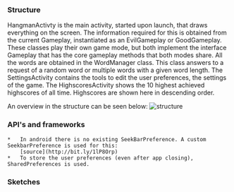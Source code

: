 ### Structure
HangmanActivty is the main activity, started upon launch, that draws everything on the screen. 
The information required for this is obtained from the current Gameplay, instantiated as an EvilGameplay or GoodGameplay. 
These classes play their own game mode, but both implement the interface Gameplay that has 
the core gameplay methods that both modes share. 
All the words are obtained in the WordManager class. This class answers to a request of a random word or 
multiple words with a given word length.
The SettingsActivity contains the tools to edit the user preferences, the settings of the game.
The HighscoresActivity shows the 10 highest achieved highscores of all time. Highscores are shown here in descending order. 

An overview in the structure can be seen below:
![structure](link)

### API's and frameworks
	* 	In android there is no existing SeekBarPreference. A custom SeekbarPreference is used for this:
		[source](http://bit.ly/1lP8Orp)
	* 	To store the user preferences (even after app closing), SharedPreferences is used.

### Sketches
